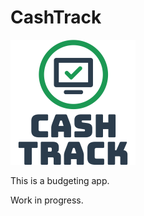 # CashTrack
![CashTrack](src/wwwroot/images/cash-track.png)

This is a budgeting app.

Work in progress.